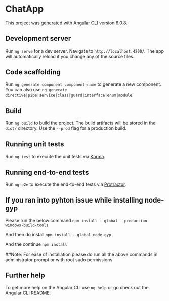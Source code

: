 # ChatApp

This project was generated with [Angular CLI](https://github.com/angular/angular-cli) version 6.0.8.

## Development server

Run `ng serve` for a dev server. Navigate to `http://localhost:4200/`. The app will automatically reload if you change any of the source files.

## Code scaffolding

Run `ng generate component component-name` to generate a new component. You can also use `ng generate directive|pipe|service|class|guard|interface|enum|module`.

## Build

Run `ng build` to build the project. The build artifacts will be stored in the `dist/` directory. Use the `--prod` flag for a production build.

## Running unit tests

Run `ng test` to execute the unit tests via [Karma](https://karma-runner.github.io).

## Running end-to-end tests

Run `ng e2e` to execute the end-to-end tests via [Protractor](http://www.protractortest.org/).

## If you ran into pyhton issue while installing node-gyp

Please run the below command
`npm install --global --production windows-build-tools`

And then do install
`npm install --global node-gyp`

And the continue
`npm install`

##Note: For ease of installation please do run all the above commands in administrator prompt or with root sudo permissions

## Further help

To get more help on the Angular CLI use `ng help` or go check out the [Angular CLI README](https://github.com/angular/angular-cli/blob/master/README.md).
